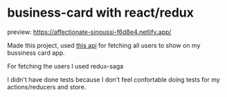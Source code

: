 # business-card with react/redux

preview: https://affectionate-sinoussi-f6d8e4.netlify.app/

Made this project, used [this api](https://jsonplaceholder.typicode.com/users) for fetching all users to show on my bussiness card app.

For fetching the users I used redux-saga

I didn't have done tests because I don't feel confortable doing tests for my actions/reducers and store.
